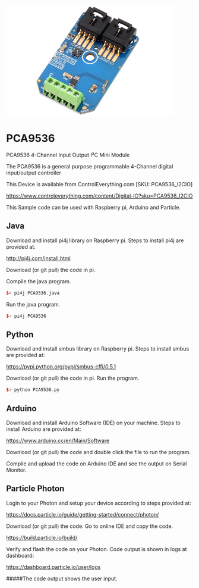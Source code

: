 [![PCA9536](PCA9536_I2CIO.png)](https://www.controleverything.com/content/Digital-IO?sku=PCA9536_I2CIO)
# PCA9536
PCA9536 4-Channel Input Output I²C Mini Module

The PCA9536 is a general purpose programmable 4-Channel digital input/output controller

This Device is available from ControlEverything.com [SKU: PCA9536_I2CIO]

https://www.controleverything.com/content/Digital-IO?sku=PCA9536_I2CIO

This Sample code can be used with Raspberry pi, Arduino and Particle.

## Java
Download and install pi4j library on Raspberry pi. Steps to install pi4j are provided at:

http://pi4j.com/install.html

Download (or git pull) the code in pi.

Compile the java program.
```cpp
$> pi4j PCA9536.java
```

Run the java program.
```cpp
$> pi4j PCA9536
```

## Python
Download and install smbus library on Raspberry pi. Steps to install smbus are provided at:

https://pypi.python.org/pypi/smbus-cffi/0.5.1

Download (or git pull) the code in pi. Run the program.

```cpp
$> python PCA9536.py
```

## Arduino
Download and install Arduino Software (IDE) on your machine. Steps to install Arduino are provided at:

https://www.arduino.cc/en/Main/Software

Download (or git pull) the code and double click the file to run the program.

Compile and upload the code on Arduino IDE and see the output on Serial Monitor.


## Particle Photon

Login to your Photon and setup your device according to steps provided at:

https://docs.particle.io/guide/getting-started/connect/photon/

Download (or git pull) the code. Go to online IDE and copy the code.

https://build.particle.io/build/

Verify and flash the code on your Photon. Code output is shown in logs at dashboard:

https://dashboard.particle.io/user/logs

#####The code output shows the user input.
